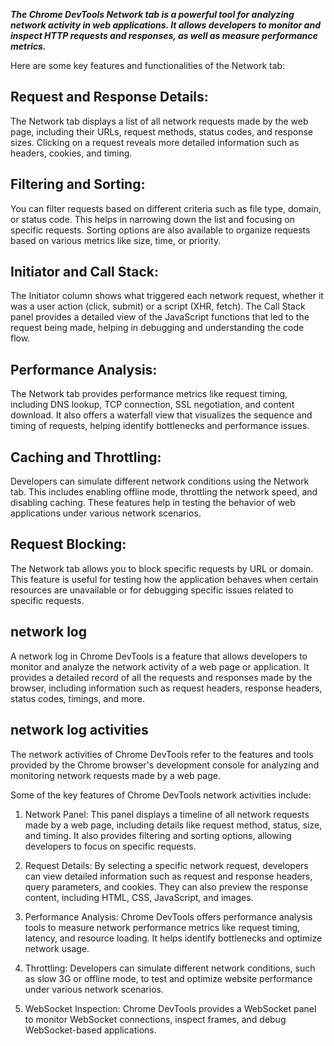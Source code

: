 <!-- sources: https://requestly.io/blog/chrome-developer-tools-network-tab and https://developer.chrome.com/docs/devtools/network/ -->
***The Chrome DevTools Network tab is a powerful tool for analyzing network activity in web applications. It allows developers to monitor and inspect HTTP requests and responses, as well as measure performance metrics.***

Here are some key features and functionalities of the Network tab:

## Request and Response Details: 
The Network tab displays a list of all network requests made by the web page, including their URLs, request methods, status codes, and response sizes. Clicking on a request reveals more detailed information such as headers, cookies, and timing.

## Filtering and Sorting: 
You can filter requests based on different criteria such as file type, domain, or status code. This helps in narrowing down the list and focusing on specific requests. Sorting options are also available to organize requests based on various metrics like size, time, or priority.

## Initiator and Call Stack: 
The Initiator column shows what triggered each network request, whether it was a user action (click, submit) or a script (XHR, fetch). The Call Stack panel provides a detailed view of the JavaScript functions that led to the request being made, helping in debugging and understanding the code flow.

## Performance Analysis: 
The Network tab provides performance metrics like request timing, including DNS lookup, TCP connection, SSL negotiation, and content download. It also offers a waterfall view that visualizes the sequence and timing of requests, helping identify bottlenecks and performance issues.

## Caching and Throttling: 
Developers can simulate different network conditions using the Network tab. This includes enabling offline mode, throttling the network speed, and disabling caching. These features help in testing the behavior of web applications under various network scenarios.

## Request Blocking: 
The Network tab allows you to block specific requests by URL or domain. This feature is useful for testing how the application behaves when certain resources are unavailable or for debugging specific issues related to specific requests.

## network log
A network log in Chrome DevTools is a feature that allows developers to monitor and analyze the network activity of a web page or application. It provides a detailed record of all the requests and responses made by the browser, including information such as request headers, response headers, status codes, timings, and more.

## network log activities
The network activities of Chrome DevTools refer to the features and tools provided by the Chrome browser's development console for analyzing and monitoring network requests made by a web page.

Some of the key features of Chrome DevTools network activities include:

1. Network Panel: This panel displays a timeline of all network requests made by a web page, including details like request method, status, size, and timing. It also provides filtering and sorting options, allowing developers to focus on specific requests.

2. Request Details: By selecting a specific network request, developers can view detailed information such as request and response headers, query parameters, and cookies. They can also preview the response content, including HTML, CSS, JavaScript, and images.

3. Performance Analysis: Chrome DevTools offers performance analysis tools to measure network performance metrics like request timing, latency, and resource loading. It helps identify bottlenecks and optimize network usage.

4. Throttling: Developers can simulate different network conditions, such as slow 3G or offline mode, to test and optimize website performance under various network scenarios.

5. WebSocket Inspection: Chrome DevTools provides a WebSocket panel to monitor WebSocket connections, inspect frames, and debug WebSocket-based applications.

